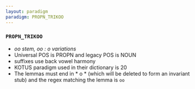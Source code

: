 ```yaml
---
layout: paradigm
paradigm: PROPN_TRIKOO
---
```

### ` PROPN_TRIKOO `

* _oo stem, oo : o variations_
* Universal POS is PROPN and legacy POS is NOUN
* suffixes use back vowel harmony
* KOTUS paradigm used in their dictionary is 20
* The lemmas must end in * o * (which will be deleted to form an invariant stub) and the regex matching the lemma is ` oo `
